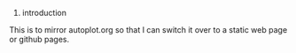 1.  introduction

This is to mirror autoplot.org so that I can switch it over to a static
web page or github pages.

